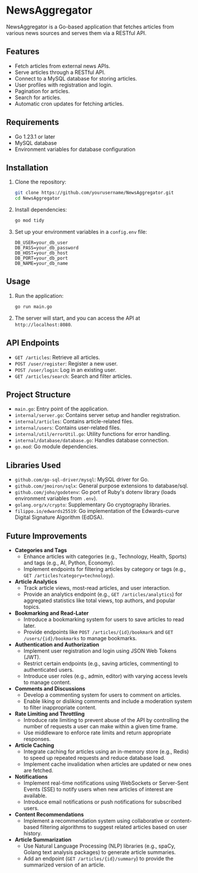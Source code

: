 # NewsAggregator

NewsAggregator is a Go-based application that fetches articles from various news sources and serves them via a RESTful API.

## Features

- Fetch articles from external news APIs.
- Serve articles through a RESTful API.
- Connect to a MySQL database for storing articles.
- User profiles with registration and login.
- Pagination for articles.
- Search for articles.
- Automatic cron updates for fetching articles.

## Requirements

- Go 1.23.1 or later
- MySQL database
- Environment variables for database configuration

## Installation

1. Clone the repository:
    ```sh
    git clone https://github.com/yourusername/NewsAggregator.git
    cd NewsAggregator
    ```

2. Install dependencies:
    ```sh
    go mod tidy
    ```

3. Set up your environment variables in a `config.env` file:
    ```env
    DB_USER=your_db_user
    DB_PASS=your_db_password
    DB_HOST=your_db_host
    DB_PORT=your_db_port
    DB_NAME=your_db_name
    ```

## Usage

1. Run the application:
    ```sh
    go run main.go
    ```

2. The server will start, and you can access the API at `http://localhost:8080`.

## API Endpoints

- `GET /articles`: Retrieve all articles.
- `POST /user/register`: Register a new user.
- `POST /user/login`: Log in an existing user.
- `GET /articles/search`: Search and filter articles.

## Project Structure

- `main.go`: Entry point of the application.
- `internal/server.go`: Contains server setup and handler registration.
- `internal/articles`: Contains article-related files.
- `internal/users`: Contains user-related files.
- `internal/util/errorUtil.go`: Utility functions for error handling.
- `internal/database/database.go`: Handles database connection.
- `go.mod`: Go module dependencies.

## Libraries Used

- `github.com/go-sql-driver/mysql`: MySQL driver for Go.
- `github.com/jmoiron/sqlx`: General purpose extensions to database/sql.
- `github.com/joho/godotenv`: Go port of Ruby's dotenv library (loads environment variables from `.env`).
- `golang.org/x/crypto`: Supplementary Go cryptography libraries.
- `filippo.io/edwards25519`: Go implementation of the Edwards-curve Digital Signature Algorithm (EdDSA).

## Future Improvements

- **Categories and Tags**
    - Enhance articles with categories (e.g., Technology, Health, Sports) and tags (e.g., AI, Python, Economy).
    - Implement endpoints for filtering articles by category or tags (e.g., `GET /articles?category=technology`).
- **Article Analytics**
    - Track article views, most-read articles, and user interaction.
    - Provide an analytics endpoint (e.g., `GET /articles/analytics`) for aggregated statistics like total views, top authors, and popular topics.
- **Bookmarking and Read-Later**
    - Introduce a bookmarking system for users to save articles to read later.
    - Provide endpoints like `POST /articles/{id}/bookmark` and `GET /users/{id}/bookmarks` to manage bookmarks.
- **Authentication and Authorization**
    - Implement user registration and login using JSON Web Tokens (JWT).
    - Restrict certain endpoints (e.g., saving articles, commenting) to authenticated users.
    - Introduce user roles (e.g., admin, editor) with varying access levels to manage content.
- **Comments and Discussions**
    - Develop a commenting system for users to comment on articles.
    - Enable liking or disliking comments and include a moderation system to filter inappropriate content.
- **Rate Limiting and Throttling**
    - Introduce rate limiting to prevent abuse of the API by controlling the number of requests a user can make within a given time frame.
    - Use middleware to enforce rate limits and return appropriate responses.
- **Article Caching**
    - Integrate caching for articles using an in-memory store (e.g., Redis) to speed up repeated requests and reduce database load.
    - Implement cache invalidation when articles are updated or new ones are fetched.
- **Notifications**
    - Implement real-time notifications using WebSockets or Server-Sent Events (SSE) to notify users when new articles of interest are available.
    - Introduce email notifications or push notifications for subscribed users.
- **Content Recommendations**
    - Implement a recommendation system using collaborative or content-based filtering algorithms to suggest related articles based on user history.
- **Article Summarization**
    - Use Natural Language Processing (NLP) libraries (e.g., spaCy, Golang text analysis packages) to generate article summaries.
    - Add an endpoint (`GET /articles/{id}/summary`) to provide the summarized version of an article.
